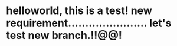 helloworld, this is a test!
new requirement.......................
let's test new branch.!!@@!
==========
